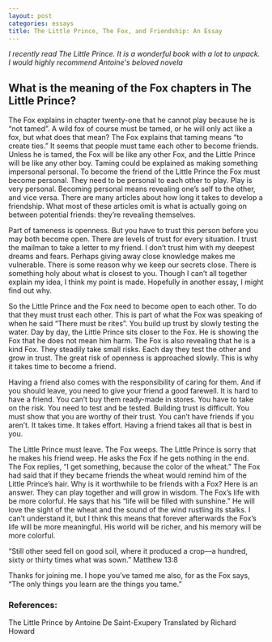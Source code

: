 ```yaml
---
layout: post
categories: essays
title: The Little Prince, The Fox, and Friendship: An Essay
---
```


_I recently read The Little Prince. It is a wonderful book with a lot to unpack. I would highly recommend Antoine's beloved novela_

## What is the meaning of the Fox chapters in The Little Prince?

The Fox explains in chapter twenty-one that he cannot play because he is “not tamed”. A wild fox of course must be tamed, or he will only act like a fox, but what does that mean? The Fox explains that taming means “to create ties.” It seems that people must tame each other to become friends. Unless he is tamed, the Fox will be like any other Fox, and the Little Prince will be like any other boy. Taming could be explained as making something impersonal personal. To become the friend of the Little Prince the Fox must become personal. They need to be personal to each other to play. Play is very personal. Becoming personal means revealing one’s self to the other, and vice versa. There are many articles about how long it takes to develop a friendship. What most of these articles omit is what is actually going on between potential friends: they’re revealing themselves.

Part of tameness is openness. But you have to trust this person before you may both become open. There are levels of trust for every situation. I trust the mailman to take a letter to my friend. I don’t trust him with my deepest dreams and fears. Perhaps giving away close knowledge makes me vulnerable. There is some reason why we keep our secrets close. There is something holy about what is closest to you. Though I can’t all together explain my idea, I think my point is made. Hopefully in another essay, I might find out why.

So the Little Prince and the Fox need to become open to each other. To do that they must trust each other. This is part of what the Fox was speaking of when he said “There must be rites”. You build up trust by slowly testing the water. Day by day, the Little Prince sits closer to the Fox.  He is showing the Fox that he does not mean him harm. The Fox is also revealing that he is a kind Fox. They steadily take small risks. Each day they test the other and grow in trust. The great risk of openness is approached slowly. This is why it takes time to become a friend.

Having a friend also comes with the responsibility of caring for them. And if you should leave, you need to give your friend a good farewell. It is hard to have a friend. You can’t buy them ready-made in stores. You have to take on the risk. You need to test and be tested. Building trust is difficult. You must show that you are worthy of their trust. You can’t have friends if you aren’t. It takes time. It takes effort. Having a friend takes all that is best in you. 

The Little Prince must leave. The Fox weeps. The Little Prince is sorry that he makes his friend weep. He asks the Fox if he gets nothing in the end. The Fox replies, “I get something, because the color of the wheat.” The Fox had said that if they became friends the wheat would remind him of the Little Prince’s hair. Why is it worthwhile to be friends with a Fox? Here is an answer. They can play together and will grow in wisdom. The Fox’s life with be more colorful. He says that his “life will be filled with sunshine.” He will love the sight of the wheat and the sound of the wind rustling its stalks. I can’t understand it, but I think this means that forever afterwards the Fox’s life will be more meaningful. His world will be richer, and his memory will be more colorful.

“Still other seed fell on good soil, where it produced a crop—a hundred, sixty or thirty times what was sown.” Matthew 13:8


Thanks for joining me. I hope you’ve tamed me also, for as the Fox says, “The only things you learn are the things you tame.”

### References:
The Little Prince by Antoine De Saint-Exupery
	Translated by Richard Howard
